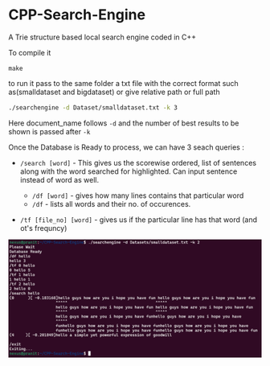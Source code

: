 # CPP-Search-Engine
A Trie structure based local search engine coded in C++

To compile it
```
make
```
to run it pass to the same folder a txt file with the correct format such as(smalldataset and bigdataset) or give relative path or full path
```bash
./searchengine -d Dataset/smalldataset.txt -k 3
```
Here document_name follows `-d` and the number of best results to be shown is passed after `-k`

Once the Database is Ready to process, we can have 3 seach queries :
* `/search [word]` - This gives us the scorewise ordered, list of sentences along with the word searched for highlighted. Can input sentence instead of word as well.
  - `/df [word]` - gives how many lines contains that particular word
  - `/df` - lists all words and their no. of occurences.

* `/tf [file_no] [word]` - gives us if the particular line has that word (and ot's frequncy)

![Demostration of the working](Datasets/output_se.png)